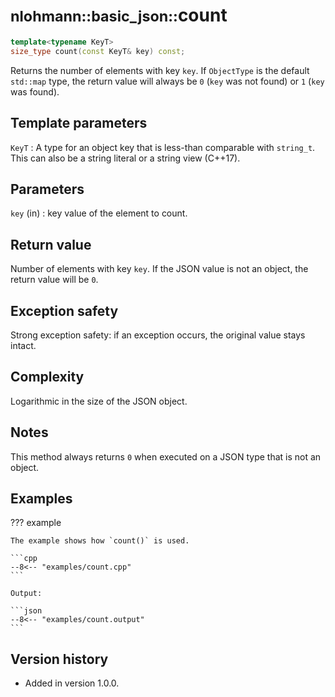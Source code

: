 # <small>nlohmann::basic_json::</small>count

```cpp
template<typename KeyT>
size_type count(const KeyT& key) const;
```

Returns the number of elements with key `key`. If `ObjectType` is the default `std::map` type, the return value will
always be `0` (`key` was not found) or `1` (`key` was found).

## Template parameters

`KeyT`
:   A type for an object key that is less-than comparable with `string_t`. This can also be a string literal or a string
    view (C++17).

## Parameters

`key` (in)
:   key value of the element to count.
    
## Return value

Number of elements with key `key`. If the JSON value is not an object, the return value will be `0`.

## Exception safety

Strong exception safety: if an exception occurs, the original value stays intact.

## Complexity

Logarithmic in the size of the JSON object.

## Notes

This method always returns `0` when executed on a JSON type that is not an object.

## Examples

??? example

    The example shows how `count()` is used.
    
    ```cpp
    --8<-- "examples/count.cpp"
    ```
    
    Output:
    
    ```json
    --8<-- "examples/count.output"
    ```

## Version history

- Added in version 1.0.0.
